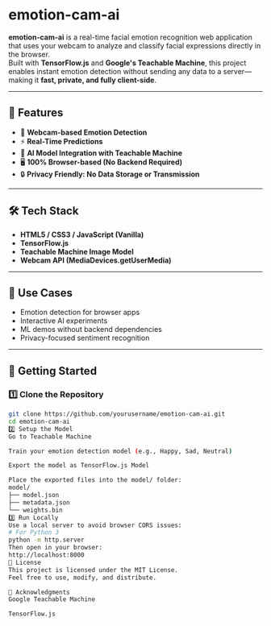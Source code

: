 # emotion-cam-ai

**emotion-cam-ai** is a real-time facial emotion recognition web application that uses your webcam to analyze and classify facial expressions directly in the browser.  
Built with **TensorFlow.js** and **Google's Teachable Machine**, this project enables instant emotion detection without sending any data to a server—making it **fast, private, and fully client-side**.

---

## 🚀 Features

- 🎥 **Webcam-based Emotion Detection**  
- ⚡ **Real-Time Predictions**  
- 🧠 **AI Model Integration with Teachable Machine**  
- 🖥️ **100% Browser-based (No Backend Required)**  
- 🔒 **Privacy Friendly: No Data Storage or Transmission**

---

## 🛠️ Tech Stack

- **HTML5 / CSS3 / JavaScript (Vanilla)**
- **TensorFlow.js**
- **Teachable Machine Image Model**
- **Webcam API (MediaDevices.getUserMedia)**



---

## 🎯 Use Cases

- Emotion detection for browser apps  
- Interactive AI experiments  
- ML demos without backend dependencies  
- Privacy-focused sentiment recognition  

---

## 🚀 Getting Started

### 1️⃣ Clone the Repository

```bash
git clone https://github.com/yourusername/emotion-cam-ai.git
cd emotion-cam-ai
2️⃣ Setup the Model
Go to Teachable Machine

Train your emotion detection model (e.g., Happy, Sad, Neutral)

Export the model as TensorFlow.js Model

Place the exported files into the model/ folder:
model/
├── model.json
├── metadata.json
└── weights.bin
3️⃣ Run Locally
Use a local server to avoid browser CORS issues:
# For Python 3
python -m http.server
Then open in your browser:
http://localhost:8000
📄 License
This project is licensed under the MIT License.
Feel free to use, modify, and distribute.

🙌 Acknowledgments
Google Teachable Machine

TensorFlow.js

